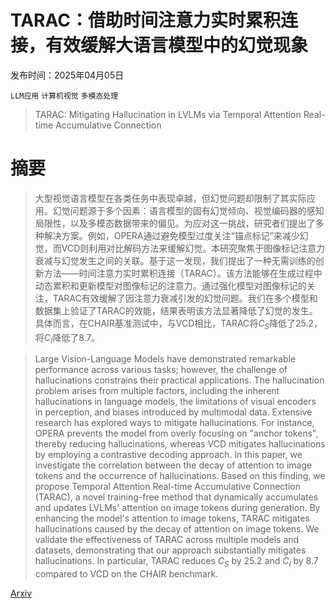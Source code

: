 # TARAC：借助时间注意力实时累积连接，有效缓解大语言模型中的幻觉现象

发布时间：2025年04月05日

`LLM应用` `计算机视觉` `多模态处理`

> TARAC: Mitigating Hallucination in LVLMs via Temporal Attention Real-time Accumulative Connection

# 摘要

> 大型视觉语言模型在各类任务中表现卓越，但幻觉问题却限制了其实际应用。幻觉问题源于多个因素：语言模型的固有幻觉倾向、视觉编码器的感知局限性，以及多模态数据带来的偏见。为应对这一挑战，研究者们提出了多种解决方案。例如，OPERA通过避免模型过度关注“锚点标记”来减少幻觉，而VCD则利用对比解码方法来缓解幻觉。本研究聚焦于图像标记注意力衰减与幻觉发生之间的关联。基于这一发现，我们提出了一种无需训练的创新方法——时间注意力实时累积连接（TARAC）。该方法能够在生成过程中动态累积和更新模型对图像标记的注意力。通过强化模型对图像标记的关注，TARAC有效缓解了因注意力衰减引发的幻觉问题。我们在多个模型和数据集上验证了TARAC的效能，结果表明该方法显著降低了幻觉的发生。具体而言，在CHAIR基准测试中，与VCD相比，TARAC将$C_S$降低了25.2，将$C_I$降低了8.7。


> Large Vision-Language Models have demonstrated remarkable performance across various tasks; however, the challenge of hallucinations constrains their practical applications. The hallucination problem arises from multiple factors, including the inherent hallucinations in language models, the limitations of visual encoders in perception, and biases introduced by multimodal data. Extensive research has explored ways to mitigate hallucinations. For instance, OPERA prevents the model from overly focusing on "anchor tokens", thereby reducing hallucinations, whereas VCD mitigates hallucinations by employing a contrastive decoding approach. In this paper, we investigate the correlation between the decay of attention to image tokens and the occurrence of hallucinations. Based on this finding, we propose Temporal Attention Real-time Accumulative Connection (TARAC), a novel training-free method that dynamically accumulates and updates LVLMs' attention on image tokens during generation. By enhancing the model's attention to image tokens, TARAC mitigates hallucinations caused by the decay of attention on image tokens. We validate the effectiveness of TARAC across multiple models and datasets, demonstrating that our approach substantially mitigates hallucinations. In particular, TARAC reduces $C_S$ by 25.2 and $C_I$ by 8.7 compared to VCD on the CHAIR benchmark.

[Arxiv](https://arxiv.org/abs/2504.04099)